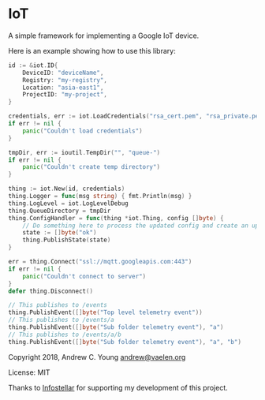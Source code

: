 IoT
===

A simple framework for implementing a Google IoT device.

Here is an example showing how to use this library:
```go
id := &iot.ID{
	DeviceID: "deviceName",
	Registry: "my-registry",
	Location: "asia-east1",
	ProjectID: "my-project",
}

credentials, err := iot.LoadCredentials("rsa_cert.pem", "rsa_private.pem")
if err != nil {
	panic("Couldn't load credentials")
}

tmpDir, err := ioutil.TempDir("", "queue-")
if err != nil {
	panic("Couldn't create temp directory")
}

thing := iot.New(id, credentials)
thing.Logger = func(msg string) { fmt.Println(msg) }
thing.LogLevel = iot.LogLevelDebug
thing.QueueDirectory = tmpDir
thing.ConfigHandler = func(thing *iot.Thing, config []byte) {
	// Do something here to process the updated config and create an updated state string
	state := []byte("ok")
	thing.PublishState(state)
}

err = thing.Connect("ssl://mqtt.googleapis.com:443")
if err != nil {
	panic("Couldn't connect to server")
}
defer thing.Disconnect()

// This publishes to /events
thing.PublishEvent([]byte("Top level telemetry event"))
// This publishes to /events/a
thing.PublishEvent([]byte("Sub folder telemetry event"), "a")
// This publishes to /events/a/b
thing.PublishEvent([]byte("Sub folder telemetry event"), "a", "b")
```

Copyright 2018, Andrew C. Young <andrew@vaelen.org>

License: MIT

Thanks to [Infostellar](http://infostellar.net) for supporting my development of this project.
